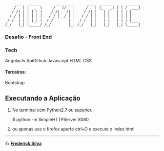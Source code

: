 ```
     ___   _____       ___  ___       ___   _____   _   _____  
    /   | |  _  \     /   |/   |     /   | |_   _| | | /  ___| 
   / /| | | | | |    / /|   /| |    / /| |   | |   | | | |     
  / / | | | | | |   / / |__/ | |   / / | |   | |   | | | |     
 / /  | | | |_| |  / /       | |  / /  | |   | |   | | | |___  
/_/   |_| |_____/ /_/        |_| /_/   |_|   |_|   |_| \_____|  
```
### Desafio - Front End

### Tech
AngularJs
ApiGithub
Javascript
HTML
CSS
#### Terceiros:
Bootstrap

## Executando a Aplicação


1) No terminal com Python2.7 ou superior.

    $ python -m SimpleHTTPServer 8080
2) ou apenas use o firefox aperte ctrl+O e execute o index.html

----
:+1: [**Frederick Silva**](http://twitter.com/fredericksilva)